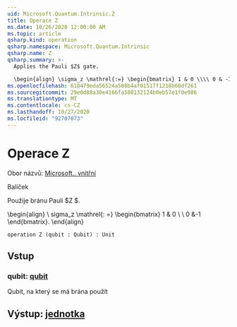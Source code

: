 ```yaml
---
uid: Microsoft.Quantum.Intrinsic.Z
title: Operace Z
ms.date: 10/26/2020 12:00:00 AM
ms.topic: article
qsharp.kind: operation
qsharp.namespace: Microsoft.Quantum.Intrinsic
qsharp.name: Z
qsharp.summary: >-
  Applies the Pauli $Z$ gate.

  \begin{align} \sigma_z \mathrel{:=} \begin{bmatrix} 1 & 0 \\\\ 0 & -1 \end{bmatrix}. \end{align}
ms.openlocfilehash: 618479eda56524a508b4af01517f1218b60df261
ms.sourcegitcommit: 29e0d88a30e4166fa580132124b0eb57e1f0e986
ms.translationtype: MT
ms.contentlocale: cs-CZ
ms.lasthandoff: 10/27/2020
ms.locfileid: "92707073"
---
```

# <a name="z-operation"></a>Operace Z

Obor názvů: [Microsoft.. vnitřní](xref:Microsoft.Quantum.Intrinsic)

Balíček [](https://nuget.org/packages/)


Použije bránu Pauli $Z $.

\begin{align} \ sigma_z \mathrel{: =} \begin{bmatrix} 1 & 0 \\ \\ 0 &-1 \end{bmatrix}.
\end{align}

```qsharp
operation Z (qubit : Qubit) : Unit
```


## <a name="input"></a>Vstup

### <a name="qubit--qubit"></a>qubit: [qubit](xref:microsoft.quantum.lang-ref.qubit)

Qubit, na který se má brána použít



## <a name="output--unit"></a>Výstup: [jednotka](xref:microsoft.quantum.lang-ref.unit)


